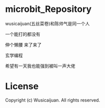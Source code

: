 # microbit_Repository
  wusicaijuan(五丝菜卷)和陈帅气是同一个人
  
  一个能打的都没有
  
  伸个懒腰 来了来了
  
  玄学编程

  希望有一天我也能强到被叫一声大佬

# License

  Copyright (c) Wusicaijuan. All rights reserved.
